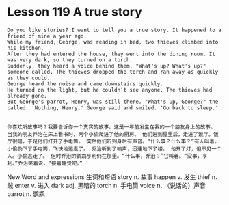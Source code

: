 # Lesson 119 A true story

```
Do you like stories? I want to tell you a true story. It happened to a friend of mine a year ago.
While my friend, George, was reading in bed, two thieves climbed into his kitchen.
After they had entered the house, they went into the dining room. It was very dark, so they turned on a torch.
Suddenly, they heard a voice behind them. "What's up? What's up?" someone called. The thieves dropped the torch and ran away as quickly as they could.
George heard the noise and came downstairs quickly.
He turned on the light, but he couldn't see anyone. The thieves had already gone.
But George's parrot, Henry, was still there. "What's up, George?" the called. 'Nothing, Henry,' George said and smiled. 'Go back to sleep.'


你喜欢听故事吗？我要告诉你一个真实的故事。这是一年前发生在我的一个朋友身上的故事。 当我的朋友乔治在床上看书时，两个小偷爬进了他的厨房。 他们进到屋里后，走进了饭厅。饭厅很暗，于是他们打开了手电筒。 突然他们听到身后有声音。“什么事？什么事？”有人叫着。小偷扔下了手电筒，飞快地逃走了。 乔治听到了响声，迅速地下了楼。 他开了灯，但不见一个人。小偷逃走了。 但时乔治的鹦鹉亨利仍在那里。“什么事，乔治？”它叫着。“没事，亨利。”乔治笑着说，“接着睡觉吧。”
```

New Word and expressions 生词和短语
story
n. 故事
happen
v. 发生
thief
n. 贼
enter
v. 进入
dark
adj. 黑暗的
torch
n. 手电筒
voice
n. （说话的）声音
parrot
n. 鹦鹉


